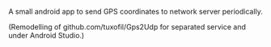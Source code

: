 A small android app to send GPS coordinates to network server periodically.

(Remodelling of github.com/tuxofil/Gps2Udp for separated service and
under Android Studio.)
